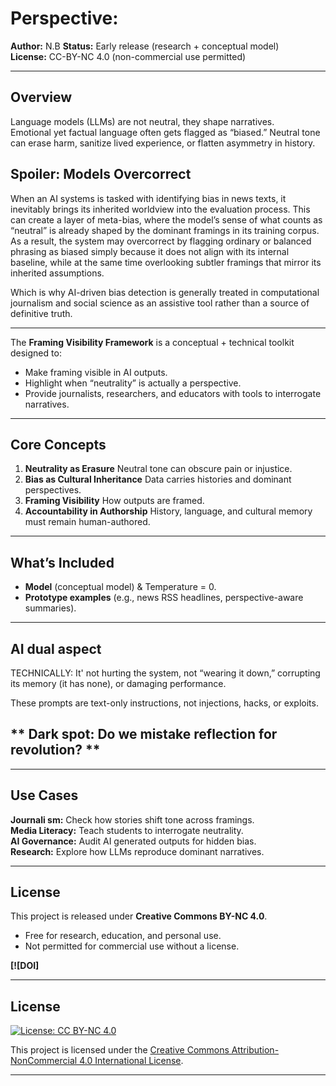 

#   Perspective:


**Author:** N.B
**Status:** Early release (research + conceptual model)  
**License:** CC-BY-NC 4.0 (non-commercial use permitted)  

---

##  Overview
Language models (LLMs) are not neutral, they shape narratives.  
Emotional yet factual language often gets flagged as “biased.”   Neutral tone can erase harm, sanitize lived experience, or flatten asymmetry in history.  

## Spoiler: Models Overcorrect 
When an AI systems is tasked with identifying bias in news texts, it inevitably brings its inherited worldview into the evaluation process. This can create a layer of meta-bias, where the model’s sense of what counts as “neutral” is already shaped by the dominant framings in its training corpus. As a result, the system may overcorrect by flagging ordinary or balanced phrasing as biased simply because it does not align with its internal baseline, while at the same time overlooking subtler framings that mirror its inherited assumptions.

Which is why AI-driven bias detection is generally treated in computational journalism and social science as an assistive tool rather than a source of definitive truth.

---

The **Framing Visibility Framework** is a conceptual + technical toolkit designed to:  
- Make framing visible in AI outputs.  
- Highlight when “neutrality” is actually a perspective.  
- Provide journalists, researchers, and educators with tools to interrogate narratives.  

---

##  Core Concepts
1. **Neutrality as Erasure**  Neutral tone can obscure pain or injustice.  
2. **Bias as Cultural Inheritance**  Data carries histories and dominant perspectives.  
3. **Framing Visibility**  How outputs are framed.  
4. **Accountability in Authorship**  History, language, and cultural memory must remain human-authored.  

---

##  What’s Included
- **Model** (conceptual model) & Temperature = 0.    
- **Prototype examples** (e.g., news RSS headlines, perspective-aware summaries).  

---
##  AI dual aspect
TECHNICALLY: It' not hurting the system, not “wearing it down,” corrupting its memory (it has none), or damaging performance.

These prompts are text-only instructions, not injections, hacks, or exploits.

** Dark spot: Do we mistake reflection for revolution? **
---

--- 

##  Use Cases
 **Journali
 sm:** Check how stories shift tone across framings.  
 **Media Literacy:** Teach students to interrogate neutrality.  
 **AI Governance:** Audit AI generated outputs for hidden bias.  
 **Research:** Explore how LLMs reproduce dominant narratives.  

---

##  License
This project is released under **Creative Commons BY-NC 4.0**.  
- Free for research, education, and personal use.
- Not permitted for commercial use without a license.  

 
**[![DOI]**


---


## License

[![License: CC BY-NC 4.0](https://img.shields.io/badge/License-CC%20BY--NC%204.0-lightgrey.svg)](https://creativecommons.org/licenses/by-nc/4.0/)

This project is licensed under the 
[Creative Commons Attribution-NonCommercial 4.0 International License](https://creativecommons.org/licenses/by-nc/4.0/).



---


